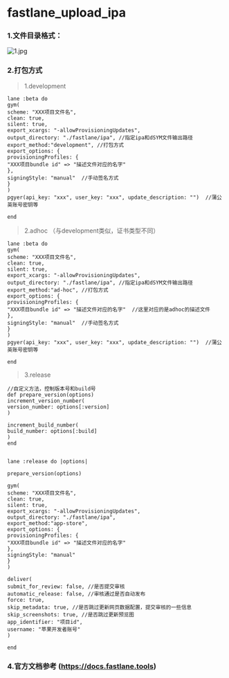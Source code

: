 # fastlane_upload_ipa

### 1.文件目录格式：
![1.jpg](https://upload-images.jianshu.io/upload_images/1874585-70ca13547acb4904.jpg?imageMogr2/auto-orient/strip%7CimageView2/2/w/1240)

### 2.打包方式
>1.development

``` 
lane :beta do
gym(
scheme: "XXX项目文件名",
clean: true, 
silent: true, 
export_xcargs: "-allowProvisioningUpdates", 
output_directory: "./fastlane/ipa", //指定ipa和dSYM文件输出路径
export_method:"development", //打包方式
export_options: {
provisioningProfiles: { 
"XXX项目bundle id" => "描述文件对应的名字" 
},  
signingStyle: "manual"  //手动签名方式
}
)
pgyer(api_key: "xxx", user_key: "xxx", update_description: "")  //蒲公英账号密钥等

end
```

>2.adhoc （与development类似，证书类型不同）

``` 
lane :beta do
gym(
scheme: "XXX项目文件名",
clean: true, 
silent: true, 
export_xcargs: "-allowProvisioningUpdates", 
output_directory: "./fastlane/ipa", //指定ipa和dSYM文件输出路径
export_method:"ad-hoc", //打包方式
export_options: {
provisioningProfiles: { 
"XXX项目bundle id" => "描述文件对应的名字"  //这里对应的是adhoc的描述文件
},
signingStyle: "manual"  //手动签名方式
}
)
pgyer(api_key: "xxx", user_key: "xxx", update_description: "")  //蒲公英账号密钥等

end
```

>3.release 

``` 
//自定义方法，控制版本号和build号
def prepare_version(options)
increment_version_number(
version_number: options[:version]
)

increment_build_number(
build_number: options[:build]
)
end


lane :release do |options|

prepare_version(options)

gym(
scheme: "XXX项目文件名",
clean: true,
silent: true,
export_xcargs: "-allowProvisioningUpdates",
output_directory: "./fastlane/ipa",
export_method:"app-store",
export_options: {
provisioningProfiles: { 
"XXX项目bundle id" => "描述文件对应的名字"
},
signingStyle: "manual"
}
)

deliver(
submit_for_review: false, //是否提交审核
automatic_release: false, //审核通过是否自动发布
force: true,  
skip_metadata: true, //是否跳过更新网页数据配置，提交审核的一些信息
skip_screenshots: true, //是否跳过更新预览图
app_identifier: "项目id",
username: "苹果开发者账号"
)

end
```

### 4.官方文档参考  (https://docs.fastlane.tools)
